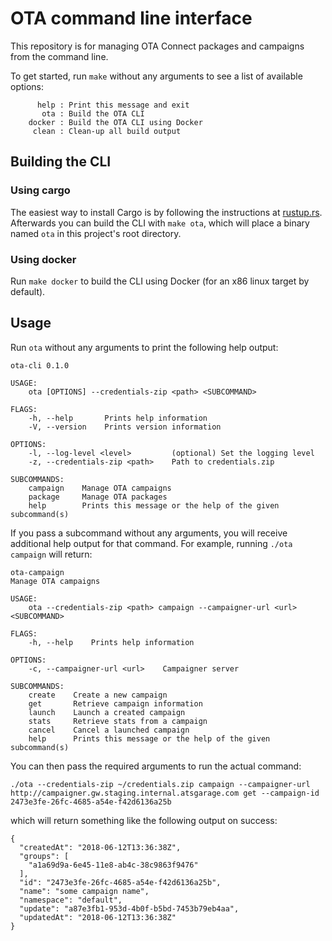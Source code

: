 # OTA command line interface

This repository is for managing OTA Connect packages and campaigns from the command line.

To get started, run `make` without any arguments to see a list of available options:

```
      help : Print this message and exit
       ota : Build the OTA CLI
    docker : Build the OTA CLI using Docker
     clean : Clean-up all build output
```

## Building the CLI

### Using cargo

The easiest way to install Cargo is by following the instructions at [rustup.rs](https://rustup.rs). Afterwards you can build the CLI with `make ota`, which will place a binary named `ota` in this project's root directory.

### Using docker

Run `make docker` to build the CLI using Docker (for an x86 linux target by default).

## Usage

Run `ota` without any arguments to print the following help output:

```
ota-cli 0.1.0

USAGE:
    ota [OPTIONS] --credentials-zip <path> <SUBCOMMAND>

FLAGS:
    -h, --help       Prints help information
    -V, --version    Prints version information

OPTIONS:
    -l, --log-level <level>         (optional) Set the logging level
    -z, --credentials-zip <path>    Path to credentials.zip

SUBCOMMANDS:
    campaign    Manage OTA campaigns
    package     Manage OTA packages
    help        Prints this message or the help of the given subcommand(s)
```

If you pass a subcommand without any arguments, you will receive additional help output for that command. For example, running `./ota campaign` will return:

```
ota-campaign
Manage OTA campaigns

USAGE:
    ota --credentials-zip <path> campaign --campaigner-url <url> <SUBCOMMAND>

FLAGS:
    -h, --help    Prints help information

OPTIONS:
    -c, --campaigner-url <url>    Campaigner server

SUBCOMMANDS:
    create    Create a new campaign
    get       Retrieve campaign information
    launch    Launch a created campaign
    stats     Retrieve stats from a campaign
    cancel    Cancel a launched campaign
    help      Prints this message or the help of the given subcommand(s)
```

You can then pass the required arguments to run the actual command:

`./ota --credentials-zip ~/credentials.zip campaign --campaigner-url http://campaigner.gw.staging.internal.atsgarage.com get --campaign-id 2473e3fe-26fc-4685-a54e-f42d6136a25b`

which will return something like the following output on success:

```
{
  "createdAt": "2018-06-12T13:36:38Z",
  "groups": [
    "a1a69d9a-6e45-11e8-ab4c-38c9863f9476"
  ],
  "id": "2473e3fe-26fc-4685-a54e-f42d6136a25b",
  "name": "some campaign name",
  "namespace": "default",
  "update": "a87e3fb1-953d-4b0f-b5bd-7453b79eb4aa",
  "updatedAt": "2018-06-12T13:36:38Z"
}
```
